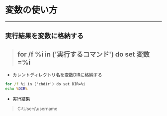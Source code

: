 # 変数の使い方  

***

## 実行結果を変数に格納する  

>## for /f %i in ('実行するコマンド') do set 変数=%i

* カレントディレクトリ名を変数DIRに格納する

```cmd
for /f %i in ('chdir') do set DIR=%i
echo %DIR%
```

* 実行結果

> C:\Users\username

